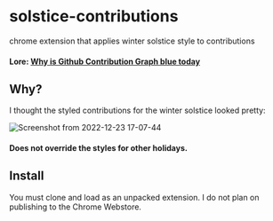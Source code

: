 # solstice-contributions
chrome extension that applies winter solstice style to contributions

#### Lore: [Why is Github Contribution Graph blue today](https://stackoverflow.com/questions/74869541/why-is-github-contribution-graph-blue-today)

## Why?

I thought the styled contributions for the winter solstice looked pretty:

![Screenshot from 2022-12-23 17-07-44](https://user-images.githubusercontent.com/36933094/209412466-7a59accd-01fa-4475-976f-0fc7c183b2a6.png)

#### Does not override the styles for other holidays.

## Install

You must clone and load as an unpacked extension. I do not plan on publishing to the Chrome Webstore.
